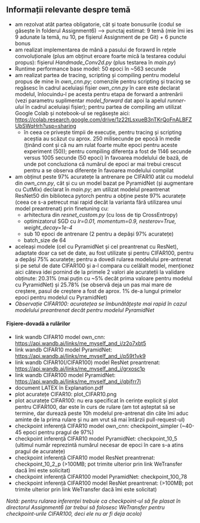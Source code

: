 ## Informații relevante despre temă ##

* am rezolvat atât partea obligatorie, cât și toate bonusurile (codul se găsește în folderul Assignment6) --> punctaj estimat: 9 temă (mie îmi ies 9 adunate la temă, nu 10, pe fișierul Assignment de pe Git) + 6 puncte bonus
* am realizat implementarea de mână a pasului de forawrd în rețele convoluționale (plus am obținut eroare foarte mică la testarea codului propus): fișierul *Handmade_Conv2d.py* (plus testarea în *main.py*)
* Runtime performance base model: 50 epoci în ~563 secunde
* am realizat partea de tracing, scripting și compiling pentru modelul propus de mine în *own_cnn.py*; comenzile pentru scripting și tracing se regăsesc în cadrul aceluiași fișier *own_cnn.py* în care este declarat modelul, înlocuindu-l pe acesta pentru etapa de forward a antrenării (vezi parametru suplimentar *model_forward* dat apoi la apelul *runner-ului* în cadrul aceluiași fișier); pentru partea de compiling am utilizat Google Colab și notebook-ul se regăsește aici: https://colab.research.google.com/drive/1z22tLsxueB3nTKrQoFnALBFZUbSWqHrh?usp=sharing
   * în ceea ce privește timpii de execuție, pentru tracing și scripting aceștia au scăzut cu aprox. 250 milisecunde pe epocă în medie (ținând cont și că nu am rulat foarte multe epoci pentru aceste experiment (50)); pentru compiling diferența a fost de 1146 secunde versus 1005 secunde (50 epoci) în favoarea modelului de bază, de unde pot concluziona că numărul de epoci ar mai trebui crescut pentru a se observa diferențe în favoarea modelului compilat
* am obținut peste 97% acuratețe la antrenare pe CIFAR10 atât cu modelul din *own_cnn.py*, cât și cu un model bazat pe PyramidNet (și augmentare cu CutMix) declarat în *main.py*; am utilizat modelul preantrenat ResNet50 din biblioteca pytorch pentru a obține peste 97% acuratețe (ceea ce s-a petrecut mai rapid decât la varianta fără utilizarea unui model preantrenat) prin finetuning cu:
   * arhitectura din *resnet_custom.py* (cu loss de tip CrossEntropy)
   * optimizatorul SGD cu *lr=0.01, momentum=0.9, nesterov=True, weight_decay=1e-4*
   * sub 10 epoci de antrenare (2 pentru a depăși 97% acuratețe)
   * batch_size de 64
* aceleași modele (cel cu PyramidNet și cel preantrenat cu ResNet), adaptate doar ca set de date, au fost utilizate și pentru CIFAR100, pentru a depăși 75% acuratețe; pentru a dovedi rularea modelului pre-antrenat și pe setul de date CIFAR100 și a-l compara cu celălalt model, menționez aici câteva idei pornind de la primele 2 valori ale acurateții la validare obținute: 20.31% (mai puțin cu ~5% decât prima valoare pentru modelul cu PyramidNet) și 25.78% (se observă deja un pas mai mare de creștere, pasul de creștere a fost de aprox. 1% de-a lungul primelor epoci pentru modelul cu PyramidNet)
* *Observație CIFAR100: acuratețea se îmbunătățește mai rapid în cazul modelului preantrenat decât pentru modelul PyramidNet*

#### Fișiere-dovadă a rulărilor ####
* link wandb CIFAR10 model own_cnn: https://api.wandb.ai/links/me_myself_and_i/z2o7xbt5
* link wandb CIFAR10 model PyramidNet: https://api.wandb.ai/links/me_myself_and_i/p59t1vk9
* link wandb CIFAR10(/CIFAR100) model ResNet preantrenat: https://api.wandb.ai/links/me_myself_and_i/grxosc1p
* link wandb CIFAR100 model PyramidNet: https://api.wandb.ai/links/me_myself_and_i/qbjfrr7i
* document LATEX în Explanation.pdf
* plot acuratețe CIFAR10: plot_CIFAR10.png
* plot acuratețe CIFAR100: nu era specificat în cerințe explicit și plot pentru CIFAR100, dar este în curs de rulare (am tot așteptat să se termine, dar durează peste 10h modelul pre-antrenat din câte îmi aduc aminte de la prima rulare și nu am vrut să mai întârzii pull-request-ul)
* checkpoint inferență CIFAR10 model own_cnn: checkpoint_simpler (~40-45 epoci pentru pragul de 97%)
* checkpoint inferență CIFAR10 model PyramidNet: checkpoint_10_5 (ultimul număr reprezintă numărul necesar de epoci în care s-a atins pragul de acuratețe)
* checkpoint inferență CIFAR10 model ResNet preantrenat: checkpoint_10_2_p (>100MB; pot trimite ulterior prin link WeTransfer dacă îmi este solicitat)
* checkpoint inferență CIFAR100 model PyramidNet: checkpoint_100_78
* checkpoint inferență CIFAR100 model ResNet preantrenat: (>100MB; pot trimite ulterior prin link WeTransfer dacă îmi este solicitat)

*Notă: pentru rularea inferenței trebuie ca checkpoint-ul să fie plasat în directorul Assignment6 (ar trebui să folosesc WeTransfer pentru checkpoint-urile CIFAR100, deci ele nu ar fi deja acolo)*

